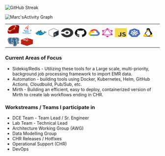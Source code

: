 ![GitHub Streak](https://github-readme-streak-stats.herokuapp.com/?user=marcdumontier&theme=tokyonight)


![Marc'sActivity Graph](https://activity-graph.herokuapp.com/graph?username=marcdumontier&custom_title=Marc%27s%20Contribution%20Graph&theme=nord&bg_color=282828&hide_border=true&line=5E35B1&point=5E35B1)


<table border="0" width="100%">
<tr>
  <td>
    
<img alt="Ruby" height="30" width="40" src="https://raw.githubusercontent.com/devicons/devicon/master/icons/ruby/ruby-original.svg">

<img alt="Java" height="30" width="40" src="https://raw.githubusercontent.com/devicons/devicon/master/icons/java/java-original.svg">

<img align="center" alt="Docker" height="30" width="40" src="https://raw.githubusercontent.com/devicons/devicon/master/icons/docker/docker-original.svg">

<img align="center" alt="Bash" height="30" width="40" src="https://raw.githubusercontent.com/devicons/devicon/master/icons/bash/bash-original.svg">

<img align="center" alt="CircleCI" height="30" width="40" src="https://raw.githubusercontent.com/devicons/devicon/master/icons/circleci/circleci-plain.svg">



<img align="center" alt="GitHub" height="30" width="40" src="https://raw.githubusercontent.com/devicons/devicon/master/icons/github/github-original.svg">

<img align="center" alt="GCP" height="30" width="40" src="https://raw.githubusercontent.com/devicons/devicon/master/icons/googlecloud/googlecloud-original.svg">

<img align="center" alt="GraphQL" height="30" width="40" src="https://raw.githubusercontent.com/devicons/devicon/master/icons/graphql/graphql-plain.svg">

<img align="center" alt="JS" height="30" width="40" src="https://raw.githubusercontent.com/devicons/devicon/master/icons/javascript/javascript-original.svg">

<img align="center" alt="Kubernetes" height="30" width="40" src="https://raw.githubusercontent.com/devicons/devicon/master/icons/kubernetes/kubernetes-plain.svg">

<img align="center" alt="Linux" height="30" width="40" src="https://raw.githubusercontent.com/devicons/devicon/master/icons/linux/linux-original.svg">

<img align="center" alt="Postgresql" height="30" width="40" src="https://raw.githubusercontent.com/devicons/devicon/master/icons/postgresql/postgresql-original.svg">

<img align="center" alt="Redis" height="30" width="40" src="https://raw.githubusercontent.com/devicons/devicon/master/icons/redis/redis-original.svg">

  </td>
  </tr>
</table>



### Current Areas of Focus
* Sidekiq/Redis - Utilizing these tools for a Large scale, multi-priority, background job processing framework to import EMR data.
* Automation - building tools using Docker, Kubernetes, Helm, GitHub Actions, Cloudbuild, Pub/Sub, etc.
* Mirth - Building an efficient, easy to deploy, containerized version of Mirth to create lab workflows ending in CHR.

### Workstreams / Teams I participate in
* DCE Team - Team Lead / Sr. Engineer
* Lab Team - Technical Lead
* Architecture Working Group (AWG)
* Data Modelling Group
* CHR Releases / Hotfixes
* Operational Support (CHR)
* DevOps
